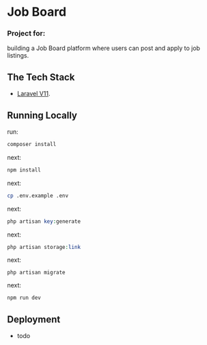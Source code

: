 # Job Board

### Project for:
building a Job Board platform where users can post and apply to job listings.

## The Tech Stack
- [Laravel V11](https://laravel.com/).

## Running Locally

run:

```bash
composer install
```

next:
```bash
npm install
```

next:
```bash
cp .env.example .env
```

next:
```php
php artisan key:generate
```

next:
```php
php artisan storage:link
```

next:
```
php artisan migrate
```

next:
```bash
npm run dev
```

## Deployment
- todo

